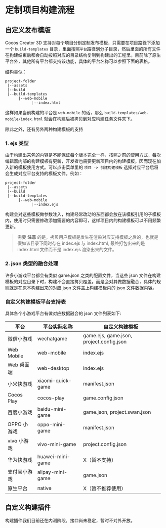 # 定制项目构建流程

## 自定义发布模版

Cocos Creator 3D 支持对每个项目分别定制发布模板，只需要在项目路径下添加一个 `build-templates` 目录，里面按照`平台`路径划分子目录，然后里面的所有文件在构建结束后都会自动按照对应的目录结构复制到构建出的工程里。目前除了原生平台外，其他所有平台都支持该功能，具体的平台名称可以参照下面的表格。

结构类似：

```
project-folder
 |--assets
 |--build
 |--build-templates
      |--web-mobile
            |--index.html
```

这样如果当前构建的平台是 `web-mobile` 的话，那么 `build-templates/web-mobile/index.html` 就会在构建后被拷贝到对应构建任务文件夹下。

除此之外，还有另外两种构建模板的支持

### 1. ejs 类型

由于构建出来包的内容是不能保证每个版本完全一样，按照之前的使用方式，每次编辑器内部的构建模板有更新，开发者也需要更新项目内的构建模板。因而现在加入新的模板使用方式。可以点击菜单里的 `项目 -> 创建构建模板` 选择对应平台后将会生成对应平台支持的模板文件。例如：

```
project-folder
 |--assets
 |--build
 |--build-templates
      |--web-mobile
            |--index.ejs
```

构建会对这些模板做参数注入，构建经常改动的东西都会放在该模板引用的子模板内，使用时只需要修改添加需要的内容即可，这样项目内的构建模板可以不用频繁更新。

> 需要 **注意** 的是，拷贝用户模板是发生在渲染对应支持模板之后的，也就是假如该目录下同时存在 index.ejs 与 index.html, 最终打包出来的是 index.html 文件而不是 index.ejs 渲染出来的文件。

### 2. json 类型的融合处理

许多小游戏平台都会有类似 game.json 之类的配置文件，当这些 json 文件在构建模板的对应目录下时，构建不会直接拷贝覆盖，而是会对其做数据融合，具体的规则就是在原本构建出来的对应 json 文件盖上构建模板内的 json 文件数据内容。

### 自定义构建模板平台支持表

具体各个小游戏平台有做对应数据融合的 json 文件列表如下:

| 平台 | 平台实际名称 | 自定义构建模板 |
| --- | --- | --- |
| 微信小游戏 | wechatgame | game.ejs, game.json, project.config.json |
| Web Mobile | web-mobile | index.ejs |
| Web 桌面端 | web-desktop | index.ejs |
| 小米快游戏 | xiaomi-quick-game | manifest.json |
| Cocos Play | cocos-play |  game.config.json |
| 百度小游戏 | baidu-mini-game | game.json, project.swan.json |
| OPPO 小游戏 | oppo-mini-game | manifest.json |
| vivo 小游戏 | vivo-mini-game | project.config.json |
| 华为快游戏 | huawei-mini-game | X（暂不支持） |
| 支付宝小游戏 | alipay-mini-game | game.json |
| 原生平台 | native | X（暂不推荐使用） |

## 自定义构建插件

构建插件我们目前还在内测阶段，接口尚未稳定，暂时不对外开放。
